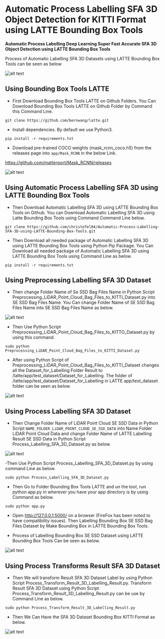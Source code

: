 # Automatic Process Labelling SFA 3D Object Detection for KITTI Format using LATTE Bounding Box Tools
**Automatic Process Labelling Deep Learning Super Fast Accurate SFA 3D Object Detection using LATTE Bounding Box Tools**

Process of Automatic Labelling SFA 3D Datasets using LATTE Bounding Box Tools can be seen as below

![alt text]( ./Figure_of_Automatic_Process_Labelling_SFA_3D_using_LATTE_Bounding_Box_Tools/Process_Automatic_Labelling_SFA_3D_Datasets_using_Bounding_Box_Tools_LATTE.drawio%20(1).png)

## Using Bounding Box Tools LATTE

- First Download Bounding Box Tools LATTE on Github Folders. You Can Download Bounding Box Tools LATTE on Github Folder by Command this Command Line.

```
git clone https://github.com/bernwang/latte.git
```

- Install dependencies. By default we use Python3.

```
pip install -r requirements.txt
```

- Download pre-trained COCO weights (mask_rcnn_coco.h5) from the releases page into `app/Mask_RCNN` in the below Link.

https://github.com/matterport/Mask_RCNN/releases

![ alt text ]( ./Figure_of_Automatic_Process_Labelling_SFA_3D_using_LATTE_Bounding_Box_Tools/Screenshot%20from%202023-07-06%2017-36-49.png)

## Using Automatic Process Labelling SFA 3D using LATTE Bounding Box Tools

- Then Download Automatic Labelling SFA 3D  using LATTE Bounding Box Tools on Github. You can Download Automatic Labelling SFA 3D using Latte Bounding Box Tools using Command Command Line below.

```
git clone https://github.com/christofel04/Automatic-Process-Labelling-SFA-3D-using-LATTE-Bounding-Box-Tools.git
```

- Then Download all needed package of Automatic Labelling SFA 3D using LATTE Bounding Box Tools using Python Pip Package. You Can Download all needed package of Automatic Labelling SFA 3D using LATTE Bounding Box Tools using Command Line as below.

```
pip install -r requirements.txt
```

## Using Preprocessing Labelling SFA 3D Dataset

- Then change Folder Name of Se SSD Bag Files Name in Python Script Preprocessing_LiDAR_Point_Cloud_Bag_Files_to_KITTI_Dataset.py into SE SSD Bag Files Name. You Can change Folder Name of SE SSD Bag Files Name into SE SSD Bag Files Name as below.

![ alt text ]( ./Figure_of_Automatic_Process_Labelling_SFA_3D_using_LATTE_Bounding_Box_Tools/Screenshot%20from%202023-07-06%2018-04-44.png)

- Then Use Python Script Preprocessing_LiDAR_Point_Cloud_Bag_Files_to_KITTO_Dataset.py by using this command.

```
sudo python Preprocessing_LiDAR_Point_Cloud_Bag_Files_to_KITTI_Dataset.py
```

- After using Python Script of Preprocessing_LiDAR_Point_Cloud_Bag_Files_to_KITTI_Dataset changes all the Dataset_for_Labelling Folder Result to /latte/app/test_dataset/Dataset_for_Labelling. The folder of /latte/app/test_dataset/Dataset_for_Labelling in LATTE app/test_dataset folder can be seen as below.

![ alt text ]( ./Figure_of_Automatic_Process_Labelling_SFA_3D_using_LATTE_Bounding_Box_Tools/Screenshot%20from%202023-07-06%2019-05-34.png )

## Using Process Labelling SFA 3D Dataset

- Then Change Folder Name of LiDAR Point Cloud SE SSD Data in Python Script ``NAME_FOLDER_LiDAR_POINT_CLOUD_SE_SSD_DATA`` into Name Folder LiDAR Point Cloud Data and change Folder Name of LATTE Labelling Result SE SSD Data in Python Script Process_Labelling_SFA_3D_Dataset.py as below.

![ alt text ]( ./Figure_of_Automatic_Process_Labelling_SFA_3D_using_LATTE_Bounding_Box_Tools/Screenshot%20from%202023-07-06%2019-14-59.png )

-Then Use Python Script Process_Labelling_SFA_3D_Dataset.py by using command Line as below.

```
sudo python Process_Labelling_SFA_3D_Dataset.py
```

- Then Go to Folder Bounding Box Tools LATTE and un the tool, run python app.py in wherever you have your app directory is by using Command as below.

```
sudo python app.py
```

- Open http://127.0.0.1:5000/ on a browser (FireFox has been noted to have compatibility issues). Then Labelling Bounding Box SE SSD Bag Files Dataset by Make Bounding Box in LATTE Bounding Box Tools.

- Process of Labelling Bounding Box SE SSD Dataset using LATTE Bounding Box Tools Can be seen as below.

![ alt text ]( ./Figure_of_Automatic_Process_Labelling_SFA_3D_using_LATTE_Bounding_Box_Tools/Screenshot%20from%202023-07-06%2020-36-54.png )

## Using Process Transforms Result SFA 3D Dataset

- Then We will transform Result SFA 3D Dataset Label by using Python Script Process_Transform_Result_3D_Labelling_Result.py. 
Transform Result SFA 3D Dataset using Python Script Process_Transform_Result_3D_Labelling_Result.py can be use by Command Line as below.

```
sudo python Process_Transform_Result_3D_Labelling_Result.py
```

- Then We Can Have the SFA 3D Dataset Bounding Box KITTI Format as below.

![ alt text ]( ./Figure_of_Automatic_Process_Labelling_SFA_3D_using_LATTE_Bounding_Box_Tools/Screenshot%20from%202023-07-06%2020-56-31.png )





